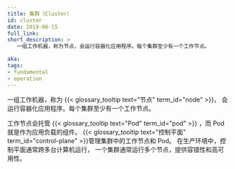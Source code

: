 ```yaml
---
title: 集群（Cluster）
id: cluster
date: 2019-06-15
full_link: 
short_description: >
   一组工作机器，称为节点，会运行容器化应用程序。每个集群至少有一个工作节点。

aka: 
tags:
- fundamental
- operation
---
```


一组工作机器，称为 {{< glossary_tooltip text="节点" term_id="node" >}}，
会运行容器化应用程序。每个集群至少有一个工作节点。


工作节点会托管 {{< glossary_tooltip text="Pod" term_id="pod" >}} 
，而 Pod 就是作为应用负载的组件。
{{< glossary_tooltip text="控制平面" term_id="control-plane" >}}管理集群中的工作节点和 Pod。
在生产环境中，控制平面通常跨多台计算机运行，
一个集群通常运行多个节点，提供容错性和高可用性。
